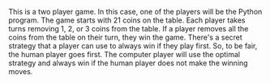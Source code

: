 This is a two player game. In this case, one of the players will be the Python program.
The game starts with 21 coins on the table.
Each player takes turns removing 1, 2, or 3 coins from the table.
If a player removes all the coins from the table on their turn, they win the game.
There's a secret strategy that a player can use to always win if they play first. So, to be fair, the human player goes first. 
The computer player will use the optimal strategy and always win if the human player does not make the winning moves. 

